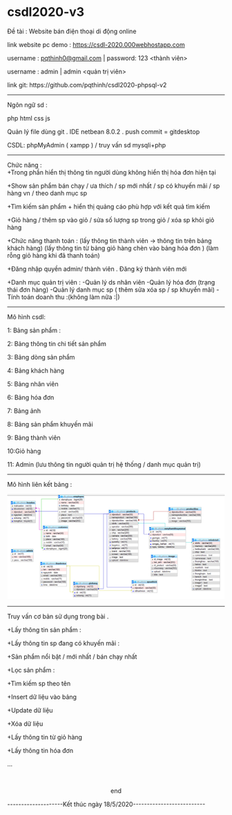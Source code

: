 # csdl2020-v3
Đề tài : Website bán điện thoại di động online

link website pc demo : https://csdl-2020.000webhostapp.com

username : pqthinh0@gmail.com | password: 123 <thành viên>

username : admin | admin <quản trị viên>

<p>link git: https://github.com/pqthinh/csdl2020-phpsql-v2 </p>
<hr>

Ngôn ngữ sd : 

php html css js

Quản lý file dùng git . IDE netbean 8.0.2 . push commit = gitdesktop

CSDL: phpMyAdmin ( xampp ) / truy vấn sd mysqli+php

<hr>
Chức năng :<br/>
+Trong phần hiển thị thông tin người dùng không hiển thị hóa đơn hiện tại

+Show sản phẩm bán chạy / ưa thích / sp mới nhất / sp có khuyến mãi / sp hàng vn / theo danh mục sp

+Tìm kiếm sản phẩm + hiển thị quảng cáo phù hợp với kết quả tìm kiếm

+Giỏ hàng / thêm sp vào giỏ / sửa số lượng sp trong giỏ / xóa sp khỏi giỏ hàng

+Chức năng thanh toán :
  (lấy thông tin thành viên -> thông tin trên bảng khách hàng)
  (lấy thông tin từ bảng giỏ hàng chèn vào bảng hóa đơn )
  (làm rỗng giỏ hàng khi đã thanh toán)
  
+Đăng nhập quyền admin/ thành viên . Đăng ký thành viên mới

+Danh mục quản trị viên : 
-Quản lý ds nhân viên
-Quản lý hóa đơn (trạng thái đơn hàng)
-Quản lý danh mục sp ( thêm sửa xóa sp / sp khuyến mãi)
-Tính toán doanh thu :(không làm nữa :|)

<hr>
Mô hình csdl:

1: Bảng sản phẩm :

2: Bảng thông tin chi tiết sản phẩm

3: Bảng dòng sản phẩm 

4: Bảng khách hàng

5: Bảng nhân viên

6: Bảng hóa đơn

7: Bảng ảnh

8: Bảng sản phẩm khuyến mãi

9: Bảng thành viên

10:Giỏ hàng

11: Admin (lưu thông tin người quản trị hệ thống / danh mục quản trị)

<hr>
Mô hình liên kết bảng :
<br>


![alternativetext](csdl-rel.PNG)
<hr>
Truy vấn cơ bản sử dụng trong bài .

+Lấy thông tin sản phẩm :

+Lấy thông tin sp đang có khuyến mãi :

+Sản phẩm nổi bật / mới nhất / bán chạy nhất

+Lọc sản phẩm :

+Tìm kiếm sp theo tên

+Insert dữ liệu vào bảng

+Update dữ liệu

+Xóa dữ liệu

+Lấy thông tin từ giỏ hàng

+Lấy thông tin hóa đơn 

...

<br>
<p style="border-botom: 1px solid red; text-align: center;">end</p>
<p>--------------------Kết thúc ngày 18/5/2020--------------------------</p>
